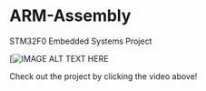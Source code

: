 # ARM-Assembly
STM32F0 Embedded Systems Project

[![IMAGE ALT TEXT HERE](https://www.youtube.com/watch?v=0zcfYcrKG2g)

Check out the project by clicking the video above! 
